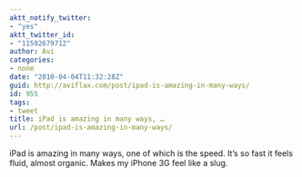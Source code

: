 ```yaml
---
aktt_notify_twitter:
- "yes"
aktt_twitter_id:
- "11592679712"
author: Avi
categories:
- none
date: "2010-04-04T11:32:28Z"
guid: http://aviflax.com/post/ipad-is-amazing-in-many-ways/
id: 955
tags:
- tweet
title: iPad is amazing in many ways, …
url: /post/ipad-is-amazing-in-many-ways/
---
```

iPad is amazing in many ways, one of which is the speed. It&#8217;s so fast it feels fluid, almost organic. Makes my iPhone 3G feel like a slug.